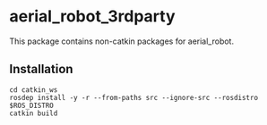 # aerial_robot_3rdparty

This package contains non-catkin packages for aerial_robot.

## Installation
```
cd catkin_ws
rosdep install -y -r --from-paths src --ignore-src --rosdistro $ROS_DISTRO
catkin build
```